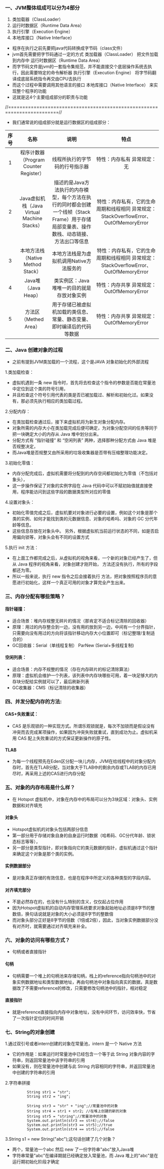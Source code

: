 ### 一、JVM整体组成可以分为4部分
1. 类加载器（ClassLoader）
2. 运行时数据区（Runtime Data Area）
3. 执行引擎（Execution Engine）
4. 本地库接口（Native Interface）

- 程序在执行之前先要把java代码转换成字节码（class文件）
- jvm首先需要把字节码通过一定的方式 类加载器（ClassLoader） 把文件加载到内存中 运行时数据区（Runtime Data Area）
- 而字节码文件是jvm的一套指令集规范，并不能直接交个底层操作系统去执行，因此需要特定的命令解析器 执行引擎（Execution Engine） 将字节码翻译成底层系统指令再交由CPU去执行
- 而这个过程中需要调用其他语言的接口 本地库接口（Native Interface） 来实现整个程序的功能
- 这就是这4个主要组成部分的职责与功能

//========================================================================//
- 我们通常说的组成部分就是运行数据区的组成部分：

|序号|名称|说明|特点|
|:---:|:---:|:---:|:---:|
|1	|程序计数器（Program Counter Register）|	线程所执行的字节码的行号指示器|	特性：内存私有	异常规定：无|
|2	|Java虚拟机栈（Java Virtual Machine Stacks）	|描述的是Java方法执行的内存模型，每个方法在执行的同时都会创建一个线帧（Stack Frame）用于存储局部变量表、操作数栈、动态链接、方法出口等信息	|特性：内存私有，它的生命周期和线程相同	异常规定：StackOverflowError、OutOfMemoryError
|3	|本地方法栈（Native Method Stack）	|本地方法栈是为虚拟机调用Native方法服务的	|特性：内存私有，它的生命周期和线程相同	异常规定：StackOverflowError、OutOfMemoryError
|4	|Java堆（Java Heap）|类实例区：Java堆唯一的目的就是存放对象实例	|特性：内存共享	异常规定：OutOfMemoryError
|5	|方法区（Methed Area）	|用于存储已被虚拟机加载的类信息、常量、静态变量、即时编译后的代码等数据	|特性：内存共享	异常规定：OutOfMemoryError


### 二、Java 创建对象的过程
- 之前有提到JVM类加载的一个流程，这个是JAVA 对象初始化的外部流程

1.类加载检查： 
- 虚拟机遇到一条 new 指令时，首先将去检查这个指令的参数是否能在常量池中定位到这个类的符号引用，
- 并且检查这个符号引用代表的类是否已被加载过、解析和初始化过。如果没有，那必须先执行相应的类加载过程。

2.分配内存： 
- 在类加载检查通过后，接下来虚拟机将为新生对象分配内存。
- 对象所需的内存大小在类加载完成后便可确定，为对象分配空间的任务等同于把一块确定大小的内存从 Java 堆中划分出来。
- 分配方式有 “指针碰撞” 和 “空闲列表” 两种，选择那种分配方式由 Java 堆是否规整决定，
- 而Java堆是否规整又由所采用的垃圾收集器是否带有压缩整理功能决定。

3.初始化零值： 
- 内存分配完成后，虚拟机需要将分配到的内存空间都初始化为零值（不包括对象头），
- 这一步操作保证了对象的实例字段在 Java 代码中可以不赋初始值就直接使用，程序能访问到这些字段的数据类型所对应的零值

4.设置对象头： 
- 初始化零值完成之后，虚拟机要对对象进行必要的设置，例如这个对象是那个类的实例、如何才能找到类的元数据信息、对象的哈希吗、对象的 GC 分代年龄等信息。
- 这些信息存放在对象头中。 另外，根据虚拟机当前运行状态的不同，如是否启用偏向锁等，对象头会有不同的设置方式

5.执行 init 方法： 
- 在上面工作都完成之后，从虚拟机的视角来看，一个新的对象已经产生了，但从 Java 程序的视角来看，对象创建才刚开始，<init> 方法还没有执行，所有的字段都还为零。
- 所以一般来说，执行 new 指令之后会接着执行 <init> 方法，把对象按照程序员的意愿进行初始化，这样一个真正可用的对象才算完全产生出来。

### 三、内存分配有哪些策略？
#### 指针碰撞：
- 适合场景：堆内存规整无碎片的情况（那肯定不适合标记清除的回收器）
- 原理：用过的内存整合到一边，没有用的放到另一边，中间有一个分界指针，只需要向没有用过的方向将该指针移动内存大小位置即可（标记整理/复制适合的）
- GC回收器：Serial（单线程复制） ParNew (Serial+多线程复制)

#### 空闲列表：
- 适合场景：内存不规整的情况（存在内存碎片的标记清除算法）
- 原理：虚拟机会维护一个列表，该列表中内存块哪些可用，着一块足够大的内存块分配给实例就可以了，最后刷新列表
- GC收集器：CMS（标记清除的收集器）

### 四、并发分配内存的方法:
#### CAS+失败重试： 
- CAS 是乐观锁的一种实现方式。所谓乐观锁就是，每次不加锁而是假设没有冲突而去完成某项操作，如果因为冲突失败就重试，直到成功为止。虚拟机采用 CAS 配上失败重试的方式保证更新操作的原子性。

#### TLAB
- 为每一个线程预先在Eden区分配一块儿内存，JVM在给线程中的对象分配内存时，首先在TLAB分配，当对象大于TLAB中的剩余内存或TLAB的内存已用尽时，再采用上述的CAS进行内存分配


### 五、对象的内存布局是什么样？
- 在 Hotspot 虚拟机中，对象在内存中的布局可以分为3块区域：对象头、实例数据和对齐填充
#### 对象头
- Hotspot虚拟机的对象头包括两部分信息
- 第一部分用于存储对象自身的自身运行时数据（哈希码、GC分代年龄、锁状态标志等等），
- 另一部分是类型指针，即对象指向它的类元数据的指针，虚拟机通过这个指针来确定这个对象是那个类的实例。

#### 实例数据部分
- 是对象真正存储的有效信息，也是在程序中所定义的各种类型的字段内容。

#### 对齐填充部分
- 不是必然存在的，也没有什么特别的含义，仅仅起占位作用
 - 因为Hotspot虚拟机的自动内存管理系统要求对象起始地址必须是8字节的整数倍，换句话说就是对象的大小必须是8字节的整数倍
 - 而对象头部分正好是8字节的倍数（1倍或2倍），因此，当对象实例数据部分没有对齐时，就需要通过对齐填充来补全。



### 六、对象的访问有哪些方式？
- 句柄或者直接指针
#### 句柄
- 句柄需要一个堆上的句柄池来存储句柄，栈上的reference指向句柄池中的对象实例数据地址和类型数据地址，再由句柄池中对象指向真实的数据，真是数据改了不需要reference的修改，只需要修改句柄池中的指针，相对稳定

#### 直接指针
- 就是reference直接指向内存中对象地址，没有中间环节，访问效率快，节省了一次指针定位的时间开销


### 七、String的对象创建
1.通过双引号或者intern创建的对象在常量池，intern 是一个 Native 方法
- 它的作用是：如果运行时常量池中已经包含一个等于此 String 对象内容的字符串，则返回常量池中该字符串的引用
- 如果没有，则在常量池中创建与此 String 内容相同的字符串，并返回常量池中创建的字符串的引用

2.字符串拼接
```text
          String str1 = "str";
          String str2 = "ing";

          String str3 = "str" + "ing";//常量池中的对象
          String str4 = str1 + str2; //在堆上创建的新的对象      
          String str5 = "string";//常量池中的对象
          System.out.println(str3 == str4);//false
          System.out.println(str3 == str5);//true
          System.out.println(str4 == str5);//false

```
          

3.String s1 = new String("abc");这句话创建了几个对象？
- 两个，常量池一个abc 然后 new 了一份字符串"abc"放入Java堆
- 字符串常量"abc"在编译期就已经确定放入常量池，而 Java 堆上的"abc"是在运行期初始化阶段才确定
